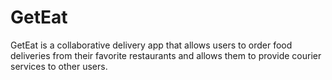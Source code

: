 # GetEat

GetEat is a collaborative delivery app that allows users to order food deliveries from their favorite restaurants and allows them to provide courier services to other users.
